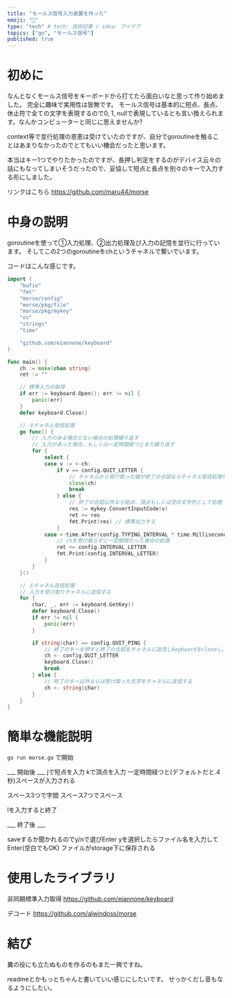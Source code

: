 ```yaml
---
title: "モールス信号入力装置を作った"
emoji: "🐾"
type: "tech" # tech: 技術記事 / idea: アイデア
topics: ["go", "モールス信号"]
published: true
---
```


# 初めに
なんとなくモールス信号をキーボードから打てたら面白いなと思って作り始めました。
完全に趣味で実用性は皆無です。
モールス信号は基本的に短点、長点、休止符で全ての文字を表現するので0, 1, nullで表現しているとも言い換えられます。なんかコンピューターと同じに思えませんか?

context等で並行処理の恩恵は受けていたのですが、自分でgoroutineを触ることはあまりなかったのでとてもいい機会だったと思います。

本当はキー1つでやりたかったのですが、長押し判定をするのがデバイス云々の話にもなってしまいそうだったので、妥協して短点と長点を別々のキーで入力する形にしました。

リンクはこちら
https://github.com/maru44/morse

# 中身の説明

goroutineを使って①入力処理、②出力処理及び入力の記憶を並行に行っています。
そしてこの2つのgoroutineをchというチャネルで繋いでいます。

コードはこんな感じです。

```go:morse.go
import (
	"bufio"
	"fmt"
	"morse/config"
	"morse/pkg/file"
	"morse/pkg/mykey"
	"os"
	"strings"
	"time"

	"github.com/eiannone/keyboard"
)

func main() {
	ch := make(chan string)
	ret := ""

	// 標準入力の取得
	if err := keyboard.Open(); err != nil {
		panic(err)
	}
	defer keyboard.Close()

	// ②チャネル受信処理
	go func() {
		// 入力のある場合とない場合の処理繰り返す
		// 入力があった場合、もしくは一定時間経つとまた繰り返す
		for {
			select {
			case v := <-ch:
				if v == config.QUIT_LETTER {
					// チャネルから受け取った値が終了の合図ならチャネル受信処理を終了させる
					close(ch)
					break
				} else {
					// 終了の合図以外なら短点、頂点もしくは空の文字列として処理
					res := mykey.ConvertInputCode(v)
					ret += res
					fmt.Print(res) // 標準出力する
				}
			case <-time.After(config.TYPING_INTERVAL * time.Millisecond):
				// chを受け取らずに一定間隔たった場合の処理
				ret += config.INTERVAL_LETTER
				fmt.Print(config.INTERVAL_LETTER)
			}
		}
	}()

	// ①チャネル送信処理
	// 入力を受け取りチャネルに送信する
	for {
		char, _, err := keyboard.GetKey()
		defer keyboard.Close()
		if err != nil {
			panic(err)
		}

		if string(char) == config.QUIT_PING {
			// 終了のキーを押すと終了の合図をチャネルに送信しkeyboardをcloseし、入力処理を終了させる
			ch <- config.QUIT_LETTER
			keyboard.Close()
			break
		} else {
			// 終了のキー以外ならば受け取った文字をチャネルに送信する
			ch <- string(char)
		}
	}
}
```

# 簡単な機能説明

`go run morse.go`
で開始

___ 開始後 ___
jで短点を入力
kで頂点を入力
一定時間経つと(デフォルトだと.4秒)スペースが入力される

スペース3つで字間
スペース7つでスペース

lを入力すると終了

___ 終了後 ___

saveするか聞かれるのでy/nで選びEnter
yを選択したらファイル名を入力してEnter(空白でもOK)
ファイルがstorage下に保存される

# 使用したライブラリ

非同期標準入力取得
https://github.com/eiannone/keyboard

デコード
https://github.com/alwindoss/morse


# 結び

糞の役にも立たぬものを作るのもまた一興ですね。

readmeとかもっとちゃんと書いていい感じにしたいです。
せっかくだし音もなるようにしたい。
